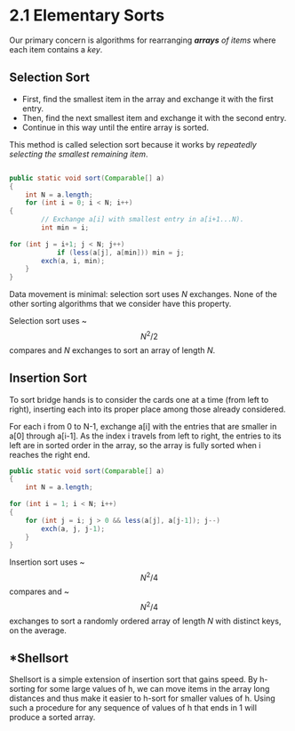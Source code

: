 # 2.1 Elementary Sorts

Our primary concern is algorithms for rearranging _**arrays** of items_ where each item contains a _key_.

## Selection Sort

* First, find the smallest item in the array and exchange it with the first entry.
* Then, find the next smallest item and exchange it with the second entry.
* Continue in this way until the entire array is sorted.

This method is called selection sort because it works by _repeatedly selecting the smallest remaining item_.

```java
public static void sort(Comparable[] a){ 
    int N = a.length; 
    for (int i = 0; i < N; i++) { 
        // Exchange a[i] with smallest entry in a[i+1...N).
        int min = i; 
        for (int j = i+1; j < N; j++)
            if (less(a[j], a[min])) min = j;
        exch(a, i, min);
    }
}
```

Data movement is minimal: selection sort uses _N_ exchanges. None of the other sorting algorithms that we consider have this property.

Selection sort uses ~$$N^2/2$$ compares and _N_ exchanges to sort an array of length _N_.

## Insertion Sort

To sort bridge hands is to consider the cards one at a time \(from left to right\), inserting each into its proper place among those already considered.

For each i from 0 to N-1, exchange a\[i\] with the entries that are smaller in a\[0\] through a\[i-1\]. As the index i travels from left to right, the entries to its left are in sorted order in the array, so the array is fully sorted when i reaches the right end.

```java
public static void sort(Comparable[] a){ 
    int N = a.length;
    for (int i = 1; i < N; i++){ 
    for (int j = i; j > 0 && less(a[j], a[j-1]); j--)
        exch(a, j, j-1);
    }
}
```

Insertion sort uses ~$$N^2/4$$ compares and ~$$N^2/4$$ exchanges to sort a randomly ordered array of length _N_ with distinct keys, on the average.

## \*Shellsort

Shellsort is a simple extension of insertion sort that gains speed. By h-sorting for some large values of h, we can move items in the array long distances and thus make it easier to h-sort for smaller values of h. Using such a procedure for any sequence of values of h that ends in 1 will produce a sorted array.

